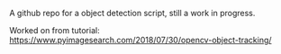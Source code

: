 A github repo for a object detection script, still a work in progress.

Worked on from tutorial: https://www.pyimagesearch.com/2018/07/30/opencv-object-tracking/
